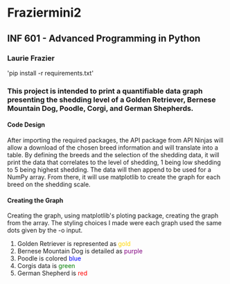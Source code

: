 # Fraziermini2
## INF 601 - Advanced Programming in Python
### Laurie Frazier

'pip install -r requirements.txt'

### This project is intended to print a quantifiable data graph presenting the shedding level of a Golden Retriever, Bernese Mountain Dog, Poodle, Corgi, and German Shepherds.
#### Code Design
After importing the required packages, the API package from API Ninjas will allow a download of the chosen breed information and will translate into a table.
By defining the breeds and the selection of the shedding data, it will print the data that correlates to the level of shedding, 1 being low shedding to 5 being highest shedding.
The data will then append to be used for a NumPy array. From there, it will use matplotlib to create the graph for each breed on the shedding scale.

#### Creating the Graph
Creating the graph, using matplotlib's ploting package, creating the graph from the array.
The styling choices I made were each graph used the same dots given by the -o input.
1. Golden Retriever is represented as <span style= "color:gold"> gold</span>
2. Bernese Mountain Dog is detailed as <span style= "color:purple"> purple</span>
3. Poodle is colored <span style= "color:blue"> blue</span>
4. Corgis data is <span style= "color:green"> green</span>
5. German Shepherd is <span style= "color:red"> red</span>